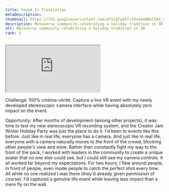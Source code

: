 ```yaml
---
title: Found In Translation
metaDescription: 
thumbnail: https://lh3.googleusercontent.com/mTS2gTykFfc59s4aeNBklXXa_cYwkqE9cO_r4l3QvIG9OGPN9BbuYofjgiyBHXywlVELd73pomEeNzwtxbI-irg0YuV-bDQ5yVs6p9Z7r_qiOa-7F4BHenaTX7_HIGKSJb5Un1e77Q=w2400
description: Metaverse community celebrating a holiday tradition in 3D
alt: Metaverse community celebrating a holiday tradition in 3D
rank: 5
---
```


<iframe src="https://www.youtube.com/embed/JXEEjHlRksA" class="youtube-iframe"></iframe>

Challenge: 100% cinéma-vérité. Capture a live VR event with my newly developed stereoscopic camera interface while having absolutely zero impact on the event.

Opportunity: After months of development (among other projects), it was time to test my new stereoscopic VR recording system, and the Creator Jam Winter Holiday Party was just the place to do it. I'd been to events like this before. Just like in real life, everyone has a camera. And just like in real life, everyone with a camera naturally moves to the front of the crowd, blocking other people's view and mine. Rather than constantly fight my way to the front of the pack, I worked with leaders in the community to create a unique avatar that no one else could see, but I could still see my camera controls. It all worked far beyond my expectations. For two hours, I flew around people, in front of people, even inside people to catch the perfect shot every time. All while no one realized I was there (they'd already given permission of course). I'd captured a genuine life event while leaving less impact than a mere fly on the wall.